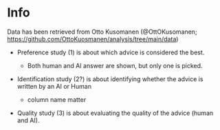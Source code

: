 # Info

Data has been retrieved from Otto Kusomanen (@OttOKusomanen; https://github.com/OttoKuosmanen/analysis/tree/main/data)

- Preference study (1) is about which advice is considered the best. 
  - Both human and AI answer are shown, but only one is picked. 

- Identification study (2?) is about identifying whether the advice is written by an AI or Human 
  - column name matter

- Quality study (3) is about evaluating the quality of the advice (human and AI).


